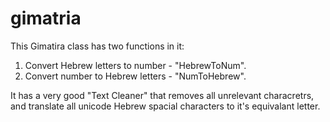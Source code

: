 # gimatria
This Gimatira class has two functions in it:
1. Convert Hebrew letters to number - "HebrewToNum".
2. Convert number to Hebrew letters - "NumToHebrew".

It has a very good "Text Cleaner" that removes all unrelevant characretrs, and translate all unicode Hebrew spacial characters to it's equivalant letter.
